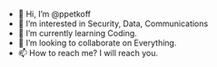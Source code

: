 - 👋 Hi, I’m @ppetkoff
- 👀 I’m interested in Security, Data, Communications
- 🌱 I’m currently learning Coding.
- 💞️ I’m looking to collaborate on Everything.
- 📫 How to reach me? I will reach you.


